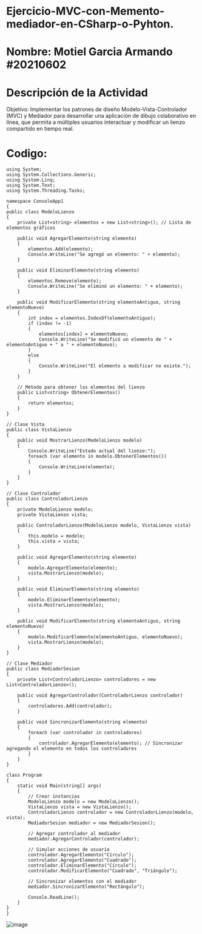 # Ejercicio-MVC-con-Memento-mediador-en-CSharp-o-Pyhton.
# Nombre: Motiel Garcia Armando #20210602
# Descripción de la Actividad
Objetivo: Implementar los patrones de diseño Modelo-Vista-Controlador (MVC) y Mediador para desarrollar una aplicación de dibujo colaborativo en línea, que permita a múltiples usuarios interactuar y modificar un lienzo compartido en tiempo real.
# Codigo:
    using System;
    using System.Collections.Generic;
    using System.Linq;
    using System.Text;
    using System.Threading.Tasks;

    namespace ConsoleApp1
    {
    public class ModeloLienzo
    {
        private List<string> elementos = new List<string>(); // Lista de elementos gráficos

        public void AgregarElemento(string elemento)
        {
            elementos.Add(elemento);
            Console.WriteLine("Se agregó un elemento: " + elemento);
        }

        public void EliminarElemento(string elemento)
        {
            elementos.Remove(elemento);
            Console.WriteLine("Se eliminó un elemento: " + elemento);
        }

        public void ModificarElemento(string elementoAntiguo, string elementoNuevo)
        {
            int index = elementos.IndexOf(elementoAntiguo);
            if (index != -1)
            {
                elementos[index] = elementoNuevo;
                Console.WriteLine("Se modificó un elemento de " + elementoAntiguo + " a " + elementoNuevo);
            }
            else
            {
                Console.WriteLine("El elemento a modificar no existe.");
            }
        }

        // Método para obtener los elementos del lienzo
        public List<string> ObtenerElementos()
        {
            return elementos;
        }
    }

    // Clase Vista
    public class VistaLienzo
    {
        public void MostrarLienzo(ModeloLienzo modelo)
        {
            Console.WriteLine("Estado actual del lienzo:");
            foreach (var elemento in modelo.ObtenerElementos())
            {
                Console.WriteLine(elemento);
            }
        }
    }

    // Clase Controlador
    public class ControladorLienzo
    {
        private ModeloLienzo modelo;
        private VistaLienzo vista;

        public ControladorLienzo(ModeloLienzo modelo, VistaLienzo vista)
        {
            this.modelo = modelo;
            this.vista = vista;
        }

        public void AgregarElemento(string elemento)
        {
            modelo.AgregarElemento(elemento);
            vista.MostrarLienzo(modelo);
        }

        public void EliminarElemento(string elemento)
        {
            modelo.EliminarElemento(elemento);
            vista.MostrarLienzo(modelo);
        }

        public void ModificarElemento(string elementoAntiguo, string elementoNuevo)
        {
            modelo.ModificarElemento(elementoAntiguo, elementoNuevo);
            vista.MostrarLienzo(modelo);
        }
    }

    // Clase Mediador
    public class MediadorSesion
    {
        private List<ControladorLienzo> controladores = new List<ControladorLienzo>();

        public void AgregarControlador(ControladorLienzo controlador)
        {
            controladores.Add(controlador);
        }

        public void SincronizarElemento(string elemento)
        {
            foreach (var controlador in controladores)
            {
                controlador.AgregarElemento(elemento); // Sincronizar agregando el elemento en todos los controladores
            }
        }
    }

    class Program
    {
        static void Main(string[] args)
        {
            // Crear instancias
            ModeloLienzo modelo = new ModeloLienzo();
            VistaLienzo vista = new VistaLienzo();
            ControladorLienzo controlador = new ControladorLienzo(modelo, vista);
            MediadorSesion mediador = new MediadorSesion();

            // Agregar controlador al mediador
            mediador.AgregarControlador(controlador);

            // Simular acciones de usuario
            controlador.AgregarElemento("Círculo");
            controlador.AgregarElemento("Cuadrado");
            controlador.EliminarElemento("Círculo");
            controlador.ModificarElemento("Cuadrado", "Triángulo");

            // Sincronizar elementos con el mediador
            mediador.SincronizarElemento("Rectángulo");

            Console.ReadLine();
        }
    }
    }

![image](https://github.com/ArmandoMontielGarcia1/Ejercicio-MVC-con-Memento-mediador-en-CSharp-o-Pyhton./assets/144396511/2e07f000-3a34-4fd3-bbc2-a73ee385da7a)
